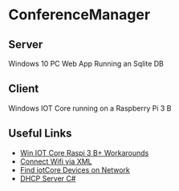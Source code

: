 # ConferenceManager


## Server
Windows 10 PC
Web App Running an Sqlite DB

## Client
Windows IOT Core running on a Raspberry Pi 3 B


## Useful Links
* [Win IOT Core Raspi 3 B+ Workarounds](https://social.msdn.microsoft.com/Forums/en-US/64f33778-4c86-4460-9e4e-53348c73733e/raspberry-pi-3-b-windows-iot-core-boot-work-around?forum=WindowsIoT)
* [Connect Wifi via XML](https://docs.microsoft.com/en-us/windows/iot-core/connect-your-device/setupwifi)
* [Find iotCore Devices on Network](https://www.hackster.io/laserbrain/find-your-winiot-devices-d7eff5)
* [DHCP Server C#](https://github.com/sflanker/WinDHCP)



